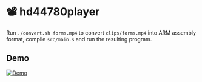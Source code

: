 # 📽 hd44780player

Run `./convert.sh forms.mp4` to convert `clips/forms.mp4` into ARM assembly format, compile `src/main.s` and run the resulting program.

## Demo

[![Demo](https://img.youtube.com/vi/CHHwUmDIF04/0.jpg)](https://www.youtube.com/watch?v=CHHwUmDIF04)
